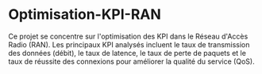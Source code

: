 # Optimisation-KPI-RAN
Ce projet se concentre sur l'optimisation des KPI dans le Réseau d'Accès Radio (RAN). Les principaux KPI analysés incluent le taux de transmission des données (débit), le taux de latence, le taux de perte de paquets et le taux de réussite des connexions pour améliorer la qualité du service (QoS).
